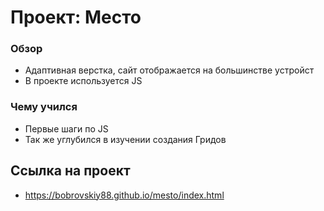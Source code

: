 # Проект: Место

### Обзор

* Адаптивная верстка, сайт отображается на большинстве устройст
* В проекте используется JS

### Чему учился
* Первые шаги по JS
* Так же углубился в изучении создания Гридов
## Ссылка на проект
* https://bobrovskiy88.github.io/mesto/index.html